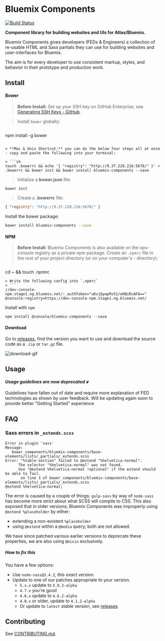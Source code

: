 # Bluemix Components

[![Build Status](https://travis.innovate.ibm.com/Bluemix/bluemix-components.svg?token=PscWax4p1FECdA5aCxvd&branch=master)](https://travis.innovate.ibm.com/Bluemix/bluemix-components)

**Component library for building websites and UIs for Atlas/Bluemix.**

Bluemix Components gives developers (FEDs & Engineers) a collection of re-usable HTML and Sass partials they can use for building websites and user-interfaces for Bluemix.

The aim is for every developer to use consistent markup, styles, and behavior in their prototype and production work.

## Install

#### Bower

> **Before Install:** Set up your SSH key on GitHub Enterprise, see [Generating SSH Keys - GitHub](https://help.github.com/articles/generating-ssh-keys/).

> Install `bower` globally:

> ```
npm install -g bower
```

> **Mac & Unix Shortcut:** you can do the below four steps all at once - copy and paste the following into your terminal:

> ```sh
touch .bowerrc && echo '{ "registry": "http://9.37.228.216:5678/" }' > .bowerrc && bower init && bower install bluemix-components --save
```

> Initialize a **bower.json** file:
```bash
bower init
```

> Create a **.bowerrc** file:
```json
{ "registry": "http://9.37.228.216:5678/" }
```

Install the bower package:

```sh
bower install bluemix-components --save
```

#### NPM

> **Before Install**: Bluemix Components is also available on the ops-console registry as a private npm package.
> Create an `.npmrc` file in the root of your project directory (or on your computer's `~` directory):
> ```
cd ~ && touch .npmrc
```
> Write the following config into `.npmrc`
> ```
//dev-console-npm.stage1.ng.bluemix.net/:_authToken="u6vjQywpRv51/eKBiRcAFA=="
@console:registry=https://dev-console-npm.stage1.ng.bluemix.net/
```

Install with `npm`

```
npm install @console/bluemix-components --save
```

#### Download

Go to [releases](https://github.ibm.com/Bluemix/bluemix-components/releases), find the version you want to use and download the source code as a `.zip` or `tar.gz` file.

![download-gif](https://media.github.ibm.com/user/76/files/159ed244-fdb9-11e5-9809-f7cd22e36217)


## Usage

#### *Usage guidelines are now deprecated :skull:*

Guidelines have fallen out of date and require more explanation of FED technologies as shown by user feedback.
Will be updating again soon to provide better "Getting Started" experience.

## FAQ

### Sass errors in `_extends.scss`
```
Error in plugin 'sass'
Message:
   bower_components/bluemix-components/base-elements/lists/_partials/_extends.scss
Error: "%table-section" failed to @extend "%helvetica-normal".
      The selector "%helvetica-normal" was not found.
      Use "@extend %helvetica-normal !optional" if the extend should be able to fail.
       on line 3 of bower_components/bluemix-components/base-elements/lists/_partials/_extends.scss
@extend %helvetica-normal;
```

The error is caused by a couple of things: `gulp-sass` by way of `node-sass` has become more strict about what SCSS will compile to CSS. This also exposed that in older versions; Bluemix Components was improperly using `@extend %placeholder` by either:
* extending a non-existent `%placeholder`
* using `@extend` within a `@media` query; both are not allowed.

We have since patched various earlier versions to deprecate these properties, we are also using `@mixin` exclusively.

##### How to fix this

You have a few options:

* Use `node-sass@3.4.2`, *this exact version*.
* Update to one of our patches appropriate to your version.
  * `5.x.x` update to `5.0.3-alpha`
  * `4.7.x` you're good
  * `4.6.x` update to `4.6.2-alpha`
  * `4.0.x` or older, update to `4.1.2-alpha`
  * Or update to `latest` stable version, see [releases](https://github.ibm.com/Bluemix/bluemix-components/releases)


## Contributing

See [CONTRIBUTING.md](./CONTRIBUTING.md).
